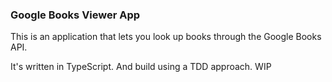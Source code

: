 ### Google Books Viewer App

This is an application that lets you look up books through the Google Books API. 

It's written in TypeScript. And build using a TDD approach. WIP